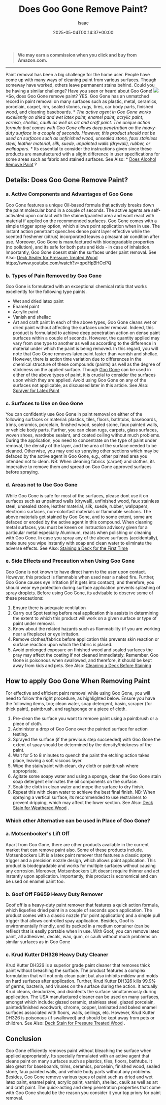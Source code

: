 ﻿---
author: Isaac
layout: post
title: Does Goo Gone Remove Paint?
date: '2025-05-04T00:14:37+00:00'
categories:
- DIY Paintings
tags: []
slug: /does-goo-gone-remove-paint/
lastmod: 2025-05-07T12:21:26+03:00
---
> **We may earn a commission when you click and buy from Amazon.com.**
>

---
Paint removal has been a big challenge for the home user. People have come up with many ways of cleaning paint from various surfaces. Though someway have worked, others leave permanent stains behind. Could you be having a similar challenge? Have you seen or heard about Goo Gone!
![](/assets/img/12/Pest-Control.jpg)
*So, does Goo Gone remove paint? YES. Goo Gone has an unmatched record in paint removal on many surfaces such as plastic, metal, ceramics, porcelain, carpet, rim, sealed stones, rugs, tires, car body parts, finished wood, and cleaning baseboards. *
*The active agent in Goo Gone works excellently on dried and wet latex paint, enamel paint, acrylic paint, varnish, shellac, caulk as well as art and craft paint. The unique action formula that comes with Goo Gone allows deep penetration on the heavy-duty surface in a couple of seconds.*
*However, this product should not be used on surfaces such as unfinished wood, unsealed stone, faux stainless steel, leather material, silk, suede, unpainted walls (drywall), rubber, or wallpapers.*
* Its essential to consider the instructions given since these products are manufactured with a slight difference in user specifications for some areas such as fabric and stained surfaces. See Also: *
[Does Alcohol Remove Paint](https://pestpolicy.com/does-alcohol-remove-paint/)
?
## Details: Does Goo Gone Remove Paint?
### a. Active Components and Advantages of Goo Gone
Goo Gone features a unique Oil-based formula that actively breaks down the paint molecular bond in a couple of seconds. The active agents are self-activated upon contact with the stained/painted area and wont react with material if applied on the recommended surfaces.
Goo Gone comes with a simple trigger spray option, which allows point application when in use. The instant action penetrant quenches dense paint layer effective while the scented freshener (citrus) incorporated leaves a pleasant air condition after use.
Moreover, Goo Gone is manufactured with biodegradable properties (no pollution), and its safe for both pets and kids - in case of inhalation. Importantly, Goo Gone doesnt stain the surfaces under paint removal.
See Also:
[Deck Sealer for Pressure Treated Wood](https://pestpolicy.com/best-deck-sealer-for-pressure-treated-wood/)
https://www.youtube.com/watch?v=qpdHpBHOcPQ
### b. Types of Pain Removed by Goo Gone
Goo Gone is formulated with an exceptional chemical ratio that works excellently for the following type paints.
- Wet and dried latex paint
- Enamel paint
- Acrylic paint
- Vanish and shellac
- Art and craft paint
In each of the above types, Goo Gone cleans wet or dried paint without affecting the surfaces under removal. Indeed, this product is formulated to achieve deep penetration action on dense paint surfaces within a couple of seconds.
However, the quantity applied may vary from one type to another as well as according to the difference in material under which the paint is being removed. In this regard, you will note that Goo Gone removes latex paint faster than varnish and shellac. However, there is action time variation due to differences in the chemical structure of these compounds (paints) as well as the degree of stickiness on the applied surface.
Though
[Goo Gone](https://www.amazon.com/Goo-Gone-Latex-Cleaner-Surface/dp/B01JIRIIP4)
can be used in either of the above types of paint, it is crucial to consider the surfaces upon which they are applied. Avoid using Goo Gone on any of the surfaces not applicable, as discussed later in this article.
See Also:
[Sprayer for Latex Paint](https://pestpolicy.com/best-sprayer-for-latex-paint/)
### c. Surfaces to Use on Goo Gone
You can confidently use Goo Gone in paint removal on either of the following surfaces or material: plastics, tiles, floors, bathtubs, baseboards, trims, ceramics, porcelain, finished wood, sealed stone, faux painted walls, or vehicle body parts.
Further, you can clean rugs, carpets, glass surfaces, woven shoes, wardrobe sealant, and coated ceiling without much problems. During the application, you need to concentrate on the type of paint under removal, the density of the layer, and the area of the surface needed to be cleaned.
Otherwise, you may end up spraying other sections which may be defaced by the active agent in Goo Gone, e.g., other painted area you intended not to clean.
NB: When cleaning fabrics (carpet) and clothes, its imperative to remove them and spread on Goo Gone approved surfaces before spraying.
### d. Areas not to Use Goo Gone
While Goo Gone is safe for most of the surfaces, please dont use it on surfaces such as unpainted walls (drywall), unfinished wood, faux stainless steel, unsealed stone, leather material, silk, suede, rubber, wallpapers, electronic surfaces, non-colorfast materials or flammable sections.
The above materials get stained by Goo Gone, and to some extent, some are defaced or eroded by the active agent in this compound. When cleaning metal surfaces, you must be kneen on instruction advisory given for a particular metal  especially Aluminum, reacts when polishing or cleaning with Goo Gone.
In case you spray any of the above surfaces (accidentally), make sure you wipe instantly with soap and clean water to eliminate the adverse effects.
See Also:
[Staining a Deck for the First Time](https://pestpolicy.com/how-to-stain-a-deck-for-the-first-time/)
### e. Side Effects and Precaution when Using Goo Gone
Goo Gone is not known to have direct harm to the user upon contact. However, this product is flammable when used near a naked fire. Further, Goo Gone causes eye irritation (if it gets into contact), and therefore, you should wear eye protection during surface application  prevents splashing of spray droplets.
Before using Goo Gone, its advisable to observe some of these precautions:
1. Ensure there is adequate ventilation
2. Carry out Spot testing before real application  this assists in determining the extent to which this product will work on a given surface or type of paint under removal.
3. Know about the related hazards such as flammability (if you are working near a fireplace) or eye irritation.
4. Remove clothes/fabrics before application  this prevents skin reaction or surface reaction upon which the fabric is placed.
5. Avoid prolonged exposure on finished wood and sealed surfaces  the pray may affect the coating if not cleaned immediately.
Remember, Goo Gone is poisonous when swallowed, and therefore, it should be kept away from kids and pets.
See Also:
[Cleaning a Deck Before Staining](https://pestpolicy.com/how-to-clean-a-deck-before-staining/)
## How to apply Goo Gone When Removing Paint
For effective and efficient paint removal while using Goo Gone, you will need to follow the right procedure, as highlighted below.
Ensure you have the following items, too; clean water, soap detergent, basin, scraper (for thick paint), paintbrush, and rag/sponge or a piece of cloth.
1. Pre-clean the surface you want to remove paint using a paintbrush or a piece of cloth.
2. Administer a drop of Goo Gone over the painted surface for action testing.
3. Sprayed the surface (if the previous step succeeded) with Goo Gone  the extent of spay should be determined by the density/thickness of the paint.
4. Wait for 5 to 8 minutes to quench the paint  the etching action takes place, leaving a soft viscous layer.
5. Wipe the stain/paint with clean, dry cloth or paintbrush where appropriate.
6. Agitate some soapy water and using a sponge, clean the Goo Gone stain  soap detergent eliminates the oil components on the surface.
7. Soak the cloth in clean water and mope the surface to dry finish.
8. Repeat this with clean water to achieve the best final finish.
NB: When spraying a vertical surface, its recommended to use restrainers to prevent dripping, which may affect the lower section. See Also:
[Deck Stain for Weathered Wood](https://pestpolicy.com/best-deck-stain-for-weathered-wood/)
.
### Which other Alternative can be used in Place of Goo Gone?
### a. Motsenbocker's Lift Off
Apart from Goo Gone, there are other products available in the current market that can remove paint also. Some of these products include.
Motsenbockers Lift is a latex paint remover that features a classic spray trigger and a precision nozzle design, which allows point application. This product is biodegradable and works for multiple surfaces without causing any corrosion.
Moreover, Motsenbockers Lift doesnt require thinner and act instantly upon application. Importantly, this product is economical and can be used on enamel paint too.
### b. Goof Off FG659 Heavy Duty Remover
Goof off is a heavy-duty paint remover that features a quick action formula, which liquefies dried paint in a couple of seconds upon application.
The product comes with a classic nozzle (for point application) and a simple pull trigger that allows controlled spay application.
Besides, Goof is environmentally friendly, and its packed in a medium container (can be refiled) that is easily portable when in use.
With Goof, you can remove latex paint, all adhesives, decals, wax, gum, or caulk without much problems on similar surfaces as in Goo Gone
### c. Krud Kutter DH326 Heavy Duty Cleaner
Krud Kutter DH326 is a superior grade paint cleaner that removes thick paint without breaching the surface.
The product features a complex formulation that will not only clean paint but also inhibits mildew and molds on hard surfaces after application.
Further, Krud Kutter DH326 kills 99.9% of germs, bacteria, and viruses on the surface during the action. It actually Krud cleans, deodorizes, and disinfects the surface simultaneously during application.
The USA manufactured cleaner can be used on many surfaces, amongst which include: glazed ceramic, stainless steel, glazed porcelain, painted/finished woodwork, chrome, copper, laminated and baked enamel surfaces associated with floors, walls, ceilings, etc.
However, Krud Kutter DH326 is poisonous (if swallowed) and should be kept away from pets or children. See Also:
[Deck Stain for Pressure Treated Wood](https://pestpolicy.com/best-deck-stain-for-pressure-treated-wood/)
.
## Conclusion
Goo Gone efficiently removes paint without bleaching the surface when applied appropriately. Its specially formulated with an active agent that cleans paint on many surfaces such as plastics, tiles, floors, bathtubs.
It also great for baseboards, trims, ceramics, porcelain, finished wood, sealed stone, faux painted walls, and vehicle body parts without any problems.
Besides, Goo Gone remove various types of paint such as dried and wet latex paint, enamel paint, acrylic paint, varnish, shellac, caulk as well as art and craft paint. The quick-acting and deep penetration properties that come with Goo Gone should be the reason you consider it your top priory for paint removal.